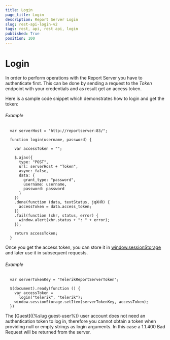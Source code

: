 ```yaml
---
title: Login
page_title: Login
description: Report Server Login
slug: rest-api-login-v2
tags: rest, api, rest api, login
published: True
position: 100
---
```


# Login

In order to perform operations with the Report Server you have to authenticate first. This can be done by sending a request to the *Token* endpoint with your credentials and as result get an access token. 

Here is a sample code snippet which demonstrates how to login and get the token:

###### Example

	  var serverHost = "http://reportserver:83/";	  

	  function login(username, password) {
	  
		var accessToken = "";
	  
		$.ajax({
		  type: "POST",
		  url: serverHost + "Token",
		  async: false,
		  data: {
			grant_type: "password",
			username: username,
			password: password
		  }
		})
		.done(function (data, textStatus, jqXHR) {
		  accessToken = data.access_token;
		})
		.fail(function (xhr, status, error) {
		  window.alert(xhr.status + ": " + error);
		});
		
		return accessToken;
	  }

Once you get the access token, you can store it in [window.sessionStorage](https://developer.mozilla.org/en-US/docs/Web/API/Window/sessionStorage) and later use it in subsequent requests.

###### Example

	  var serverTokenKey = "TelerikReportServerToken";

	  $(document).ready(function () {
		var accessToken =
		  login("telerik", "telerik");
		window.sessionStorage.setItem(serverTokenKey, accessToken);
	  })

The [Guest]({%slug guest-user%}) user account does not need an authentication token to log in, therefore you cannot obtain a token when providing null or empty strings as login arguments. In this case a 1.1.400 Bad Request will be returned from the server.
